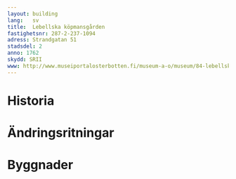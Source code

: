 ```yaml
---
layout: building
lang:   sv
title:  Lebellska köpmansgården
fastighetsnr: 287-2-237-1094
adress: Strandgatan 51
stadsdel: 2
anno: 1762
skydd: SRII
www: http://www.museiportalosterbotten.fi/museum-a-o/museum/84-lebellska-kopmansgarden
---
```


# Historia

# Ändringsritningar

# Byggnader
